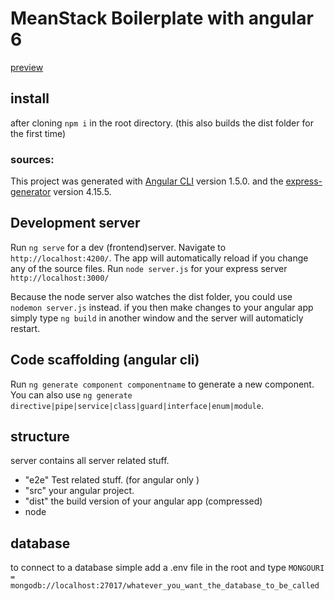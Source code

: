 # MeanStack Boilerplate with angular 6
[preview](https://boilerplate-preview.herokuapp.com/)
## install
after cloning `npm i` in the root directory.
(this also builds the dist folder for the first time)

### sources:
This project was generated with [Angular CLI](https://github.com/angular/angular-cli) version 1.5.0.
and the [express-generator](https://github.com/expressjs/generator) version 4.15.5.
## Development server

Run `ng serve` for a dev (frontend)server. Navigate to `http://localhost:4200/`. The app will automatically reload if you change any of the source files.
Run `node server.js` for your express server `http://localhost:3000/`

Because the node server also watches the dist folder, you could use `nodemon server.js` instead. if you then make changes to your angular app simply type `ng build` in another window and the server will automaticly restart.


## Code scaffolding (angular cli)

Run `ng generate component componentname` to generate a new component. You can also use `ng generate directive|pipe|service|class|guard|interface|enum|module`.

## structure
server contains all server related stuff.
 - "e2e"  Test related stuff. (for angular only )
 - "src" your angular project.
 - "dist" the build version of your angular app (compressed)
 - node

## database
to connect to a database simple add a .env file in the root and type `MONGOURI = mongodb://localhost:27017/whatever_you_want_the_database_to_be_called` 
